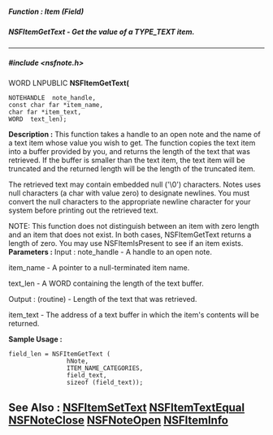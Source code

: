 ##### Function : Item (Field)
##### NSFItemGetText - Get the value of  a TYPE_TEXT item.
---
##### #include <nsfnote.h>
WORD LNPUBLIC **NSFItemGetText(**

	NOTEHANDLE  note_handle,
	const char far *item_name,
	char far *item_text,
	WORD  text_len);
**Description :**
This function takes a handle to an open note and the name of a text item whose 
value you wish to get.  The function copies the text item into a buffer 
provided by you, and returns the length of the text that was retrieved. 
If the buffer is smaller than the text item, the text item will be truncated 
and the returned length will be the length of the truncated item.

The retrieved text may contain embedded null ('\0') characters. Notes uses null 
characters (a char with value zero) to designate newlines. You must convert the 
null characters to the appropriate newline character for your system before 
printing out the retrieved text.

NOTE: This function does not distinguish between an item with zero length and 
an item that does not exist. In both cases, NSFItemGetText returns a length of 
zero. You may use NSFItemIsPresent to see if an item exists.
**Parameters :**
Input :
note_handle  -  A handle to an open note.

item_name  -  A pointer to a null-terminated item name.

text_len  -  A WORD containing the length of the text buffer. 

Output :
(routine)  -  Length of the text that was retrieved.


item_text  -  The address of a text buffer in which the item's contents will be returned.

**Sample Usage :**
```
field_len = NSFItemGetText ( 
                hNote, 
                ITEM_NAME_CATEGORIES,
                field_text,
                sizeof (field_text));
```
**See Also :**
[NSFItemSetText](D:/md_files/NSFItemSetText.md)
[NSFItemTextEqual](D:/md_files/NSFItemTextEqual.md)
[NSFNoteClose](D:/md_files/NSFNoteClose.md)
[NSFNoteOpen](D:/md_files/NSFNoteOpen.md)
[NSFItemInfo](D:/md_files/NSFItemInfo.md)
---
